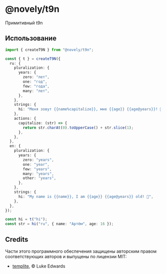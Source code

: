 # @novely/t9n

Примитивный t9n

## Использование

```ts title="main.ts"
import { createT9N } from "@novely/t9n";

const { t } = createT9N({
  ru: {
    pluralization: {
      years: {
        zero: "лет",
        one: "год",
        few: "года",
        many: "лет",
      },
    },
    strings: {
      hi: "Меня зовут {{name%capitalize}}, мне {{age}} {{age@years}}! 👋",
    },
    actions: {
      capitalize: (str) => {
        return str.charAt(0).toUpperCase() + str.slice(1);
      },
    },
  },
  en: {
    pluralization: {
      years: {
        zero: "years",
        one: "year",
        few: "years",
        many: "years",
        other: "years",
      },
    },
    strings: {
      hi: "My name is {{name}}, I am {{age}} {{age@years}} old! 👋",
    },
  },
});

const hi = t("hi");
const str = hi("ru", { name: "Артём", age: 16 });
```

## Credits

Части этого программного обеспечения защищены авторским правом соответствующих авторов и выпущены
по лицензии MIT:

- [templite](https://github.com/lukeed/templite), © Luke Edwards
